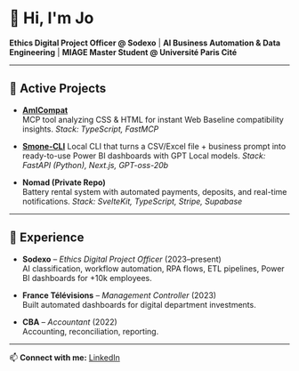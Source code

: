 # 👋 Hi, I'm Jo

**Ethics Digital Project Officer @ Sodexo** | **AI Business Automation & Data Engineering** | **MIAGE Master Student @ Université Paris Cité**

---

## 🚀 Active Projects  

- **[AmICompat](https://github.com/jolehuit/amicompat)**  
  MCP tool analyzing CSS & HTML for instant Web Baseline compatibility insights.
  *Stack: TypeScript, FastMCP*  

- **[Smone-CLI](https://github.com/jolehuit/smone-cli)**
  Local CLI that turns a CSV/Excel file + business prompt into ready-to-use Power BI dashboards with GPT Local models.
  *Stack: FastAPI (Python), Next.js, GPT-oss-20b*
  
- **Nomad (Private Repo)**  
  Battery rental system with automated payments, deposits, and real-time notifications.
  *Stack: SvelteKit, TypeScript, Stripe, Supabase*
  
---

## 💼 Experience  

- **Sodexo** – *Ethics Digital Project Officer* (2023–present)  
  AI classification, workflow automation, RPA flows, ETL pipelines, Power BI dashboards for +10k employees.  

- **France Télévisions** – *Management Controller* (2023)  
  Built automated dashboards for digital department investments.  

- **CBA** – *Accountant* (2022)  
  Accounting, reconciliation, reporting.
  
---
📫 **Connect with me:** [LinkedIn](https://www.linkedin.com/in/maxpenso)
